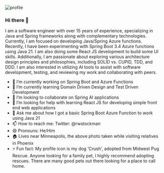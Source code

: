 ![profile](https://user-images.githubusercontent.com/3802975/219921938-7923bbaf-a55d-4d99-8bd4-d65436686a4c.jpg)

### Hi there 👋

I am a software engineer with over 15 years of experience, specializing in Java and Spring frameworks along with complementary technologies. Currently, I am focused on developing Java/Spring Azure functions. Recently, I have been experimenting with Spring Boot 3.4 Azure functions using Java 21. I am also doing some React JS development to build some UI skills. Additionally, I am passionate about exploring various architecture design principles and philosophies, including SOLID vs. CUPID, TDD, and DDD. I am also interested in utilizing AI tools to assist with software development, testing, and reviewing my work and collaborating with peers.

- 🔭 I’m currently working on Spring Boot and Azure Functions
- 🌱 I’m currently learning Domain Driven Design and Test Driven Development
- 👯 I’m looking to collaborate on Spring AI applications
- 🤔 I’m looking for help with learning React JS for developing simple front end web applications
- 💬 Ask me about how I got a basic Spring Boot Azure Function to work using Java 21
- 📫 How to reach me: Twitter: @rwstockman
- 😄 Pronouns: He/Him
- :house: Lives near Minneapolis, the above photo taken while visiting relatives in Phoenix
- ⚡ Fun fact:  My profile icon is my dog 'Crush', adopted from Midwest Pug Rescue. Anyone looking for a family pet, I highly recommend adopting rescues. There are many good pets out there looking for a place to call home.
